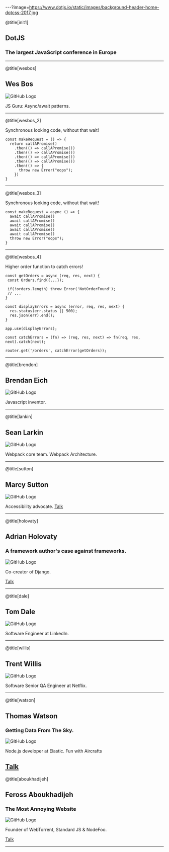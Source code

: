 ---?image=https://www.dotjs.io/static/images/background-header-home-dotcss-2017.jpg

@title[init1]

## DotJS
### The largest JavaScript conference in Europe


---

@title[wesbos]

## Wes Bos

![GitHub Logo](https://s3-eu-central-1.amazonaws.com/static-dotconferences-com/speakers_images/wes-bos.png)

JS Guru: Async/await patterns.

---
@title[wesbos_2]

Synchronous looking code, without that wait!

```
const makeRequest = () => {
  return callAPromise()
    .then(() => callAPromise())
    .then(() => callAPromise())
    .then(() => callAPromise())
    .then(() => callAPromise())
    .then(() => {
      throw new Error("oops");
    })
}
```

---
@title[wesbos_3]

Synchronous looking code, without that wait!

```
const makeRequest = async () => {
  await callAPromise()
  await callAPromise()
  await callAPromise()
  await callAPromise()
  await callAPromise()
  throw new Error("oops");
}
```

---
@title[wesbos_4]

Higher order function to catch errors!

```
const getOrders = async (req, res, next) {
 const Orders.find({...});
 
 if(!orders.length) throw Error('NotOrderFound');
 // ...
}

const displayErrors = async (error, req, res, next) {
  res.status(err.status || 500);
  res.json(err).end();
} 

app.use(displayErrors);

const catchErrors = (fn) => (req, res, next) => fn(req, res, next).catch(next);

router.get('/orders', catchError(getOrders));
```

---

@title[brendon]

## Brendan Eich

![GitHub Logo](https://s3-eu-central-1.amazonaws.com/static-dotconferences-com/speakers_images/brendan-eich.png)

Javascript inventor.

---

@title[lankin]

## Sean Larkin

![GitHub Logo](https://s3-eu-central-1.amazonaws.com/static-dotconferences-com/speakers_images/sean-larkin.png)

Webpack core team. Webpack Architecture.

---

@title[sutton]

## Marcy Sutton

![GitHub Logo](https://s3-eu-central-1.amazonaws.com/static-dotconferences-com/speakers_images/marcy-sutton.png)

Accessibility advocate. [Talk](https://www.dotconferences.com/2017/12/marcy-sutton-enabling-users-in-client-rendered-applications) 


---

@title[holovaty]

## Adrian Holovaty
### A framework author's case against frameworks.

![GitHub Logo](https://s3-eu-central-1.amazonaws.com/static-dotconferences-com/speakers_images/adrian-holovaty.png)

Co-creator of Django.

[Talk](https://www.dotconferences.com/2017/12/adrian-holovaty-a-framework-author-case-against-frameworks)

---

@title[dale]

## Tom Dale

![GitHub Logo](https://s3-eu-central-1.amazonaws.com/static-dotconferences-com/speakers_images/tom-dale.png)

Software Engineer at LinkedIn.

---

@title[willis]

## Trent Willis

![GitHub Logo](https://s3-eu-central-1.amazonaws.com/static-dotconferences-com/speakers_images/trent-willis.png)

Software Senior QA Engineer at Netflix.

---

@title[watson]

## Thomas Watson
### Getting Data From The Sky.

![GitHub Logo](https://s3-eu-central-1.amazonaws.com/static-dotconferences-com/speakers_images/thomas-watson.png)

Node.js developer at Elastic. Fun with Aircrafts

[Talk](https://www.dotconferences.com/2017/12/feross-aboukhadijeh-the-most-annoying-website) 
---

@title[aboukhadijeh]

## Feross Aboukhadijeh
### The Most Annoying Website

![GitHub Logo](https://s3-eu-central-1.amazonaws.com/static-dotconferences-com/speakers_images/feross-aboukhadijeh.png)

Founder of WebTorrent, Standard JS & NodeFoo.

[Talk](https://www.dotconferences.com/2017/12/feross-aboukhadijeh-the-most-annoying-website) 

---

